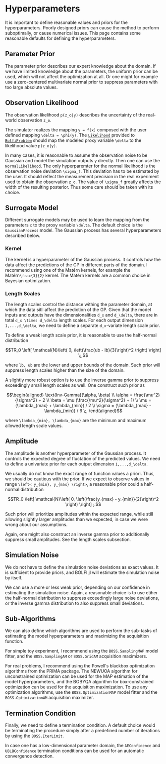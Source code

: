 # Hyperparameters

It is important to define reasonable values and priors for the hyperparameters. Poorly designed priors can cause the method to perform suboptimally, or cause numerical issues. This page contains some reasonable defaults for defining the hyperparameters.

## Parameter Prior

The parameter prior describes our expert knowledge about the domain. If we have limited knowledge about the parameters, the uniform prior can be used, which will not affect the optimization at all. Or one might for example use a zero-centered multivariate normal prior to suppress parameters with too large absolute values.

## Observation Likelihood

The observation likelihood ``p(z_o|y)`` describes the uncertainty of the real-world observation ``z_o``.

The simulator realizes the mapping ``y = f(x)`` composed with the user defined mapping ``\delta = \phi(y)``. The [`Likelihood`](@ref) provided to [`BolfiProblem`](@ref) should map the modeled proxy variable ``\delta`` to the likelihood value ``p(z_o|y)``.

In many cases, it is reasonable to assume the observation noise to be Gaussian and model the simulation outputs ``y`` directly. Then one can use the [`NormalLikelihood`](@ref). The only hyperparemter for the normal likelihood is the observation noise deviation ``\sigma_f``. This deviation has to be estimated by the user. It should reflect the measurement precision in the real experiment used to obtain the observation ``z_o``. The value of ``\sigma_f`` greatly affects the width of the resulting posterior. Thus some care should be taken with its choice.

## Surrogate Model

Different surrogate models may be used to learn the mapping from the parameters ``x`` to the proxy variable ``\delta``. The default choice is the `GaussianProcess` model. The Gaussian process has several hyperparameters described below.

### Kernel

The kernel is a hyperparameter of the Gaussian process. It controls how the data affect the predictions of the GP in different parts of the domain. I recommend using one of the Matérn kernels, for example the Matérn``\frac{3}{2}`` kernel. The Matérn kernels are a common choice in Bayesian optimization.

### Length Scales

The length scales control the distance withing the parameter domain, at which the data sitll affect the prediction of the GP. Given that the model inputs and outputs have the dimensionalities ``d_x`` and ``d_\delta``, there are in total ``d_x \times d_\delta`` length scales. For each output dimension ``1,...,d_\delta``, we need to define a separate ``d_x``-variate length scale prior.

To define a weak length scale prior, it is reasonable to use the half-normal distribution
```math
TR_0 \left[ \mathcal{N}\left( 0, \left(\frac{ub - lb}{3}\right)^2 \right) \right] \;,
```
where ``lb, ub`` are the lower and upper bounds of the domain. Such prior will suppress length scales higher than the size of the domain.

A slightly more robust option is to use the inverse gamma prior to suppress exceedingly small length scales as well. One construct such prior as
```math
\begin{aligned}
\text{Inv-Gamma}(\alpha, \beta) \\
\alpha = \frac{\mu^2}{\sigma^2} + 2 \\
\beta = \mu (\frac{\mu^2}{\sigma^2} + 1) \\
\mu = (\lambda_{max} + \lambda_{min}) / 2 \\
\sigma = (\lambda_{max} - \lambda_{min}) / 6 \;,
\end{aligned}
```
where ``\lambda_{min}, \lambda_{max}`` are the minimum and maximum allowed length scale values.

## Amplitude

The amplitude is another hyperparameter of the Gaussian process. It controls the expected degree of fluctation of the predicted values. We need to define a univariate prior for each output dimension ``1,...,d_\delta``.

We usually do not know the exact range of function values a priori. Thus, we should be cautious with the prior. If we expect to observe values in range ``\left< y_{min}, y_{max} \right>``, a reasonable prior could a half-normal distribution
```math
TR_0 \left[ \mathcal{N}\left( 0, \left(\frac{y_{max} - y_{min}}{2}\right)^2 \right) \right] ;.
```
Such prior will prioritize amplitudes within the expected range, while still allowing slightly larger amplitudes than we expected, in case we were wrong about our assumptions.

Again, one might also construct an inverse gamma prior to additionally suppress small amplitudes. See the length scales subsection.

## Simulation Noise

We do not have to define the simulation noise deviations as exact values. It is sufficient to provide priors, and BOLFI.jl will estimate the simulation noise by itself.

We can use a more or less weak prior, depending on our confidence in estimating the simulation noise. Again, a reasonable choice is to use etiher the half-normal distribution to suppress exceedingly large noise deviations, or the inverse gamma distribution to also suppress small deviations.

## Sub-Algorithms

We can also define which algorithms are used to perform the sub-tasks of estimating the model hyperparameters and maximizing the acquisition function.

For simple toy experiment, I recommend using the `BOSS.SamplingMAP` model fitter, and the `BOSS.SamplingAM` or `BOSS.GridAM` acquisition maximizers.

For real problems, I recommend using the Powell's blackbox optimization algorithms from the PRIMA package. The NEWUOA algorithm for unconstrained optimization can be used for the MAP estimation of the model hyperparameters, and the BOBYQA algorithm for box-constrained optimization can be used for the acquisition maximization. To use any optimization algorithms, use the `BOSS.OptimizationMAP` model fitter and the `BOSS.OptimizationAM` acquisition maximizer.

## Termination Condition

Finally, we need to define a termination condition. A default choice would be terminating the procedure simply after a predefined number of iterations by using the `BOSS.IterLimit`.

In case one has a low-dimensional parameter domain, the `AEConfidence` and `UBLBConfidence` termination conditions can be used for an automatic convergence detection.
